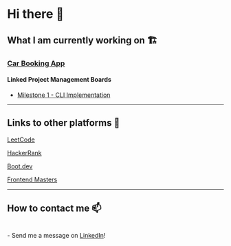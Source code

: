 # Hi there 👋

## What I am currently working on 🏗️

<h3><a href="https://github.com/Frank3354/carbooking">Car Booking App</a></h3>

#### Linked Project Management Boards
- <a href="https://github.com/users/Frank3354/projects/3">Milestone 1 - CLI Implementation</a>

---

## Links to other platforms 📖
<a href="https://leetcode.com/FMota335/">LeetCode</a>

<a href="https://www.hackerrank.com/francisco_mota31">HackerRank</a>

<a href="https://www.boot.dev/u/greatleading52">Boot.dev</a>

<a href="https://frontendmasters.com/u/Frank3354/">Frontend Masters</a>

---

## How to contact me 📫
<br/>
- Send me a message on <a href="https://www.linkedin.com/in/franciscomota-swe/">LinkedIn</a>!


<!--
**Frank3354/Frank3354** is a ✨ _special_ ✨ repository because its `README.md` (this file) appears on your GitHub profile.

Here are some ideas to get you started:

- 🔭 I’m currently working on ...
- 🌱 I’m currently learning ...
- 👯 I’m looking to collaborate on ...
- 🤔 I’m looking for help with ...
- 💬 Ask me about ...
- ⚡ Fun fact: ...
-->
